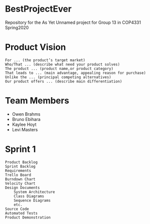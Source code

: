 # BestProjectEver
Repository for the As Yet Unnamed project for Group 13 in COP4331 Spring2020

# Product Vision

    For ... (the product’s target market)
    Who/That ... (describe what need your product solves)
    The product ... (product name,or product category)
    That leads to ... (main advantage, appealing reason for purchase)
    Unlike the ... (principal competing alternatives)
    Our product offers ... (describe main differentiation)

# Team Members
- Owen Brahms
- Bruno Ebihara
- Kaylee Hoyt
- Levi Masters

# Sprint 1

    Product Backlog
    Sprint Backlog
    Requirements
    Trello Board
    Burndown Chart
    Velocity Chart
    Design Documents
        System Architecture
        Class Diagrams
        Sequence Diagrams
        etc.
    Source Code
    Automated Tests
    Product Demonstration
